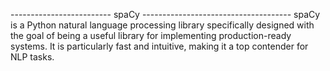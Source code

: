 ------------------------- spaCy -------------------------------------
spaCy is a Python natural language processing library specifically designed with
the goal of being a useful library for implementing production-ready systems.
It is particularly fast and intuitive, making it a top contender for NLP tasks.
